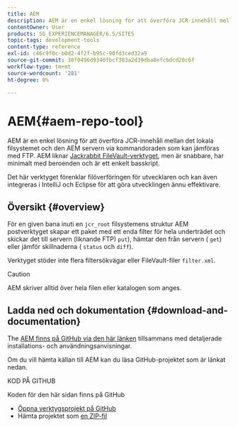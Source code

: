 ```yaml
---
title: AEM
description: AEM är en enkel lösning för att överföra JCR-innehåll mellan det lokala filsystemet och den AEM servern via kommandoraden som kan jämföras med FTP. AEM liknar Jacka-kanins FileVault-verktyg, men är snabbare, har minimalt med beroenden och är ett enkelt basskript.
contentOwner: User
products: SG_EXPERIENCEMANAGER/6.5/SITES
topic-tags: development-tools
content-type: reference
exl-id: c46c9f0c-b0d2-4f2f-b95c-90fd3ced32a9
source-git-commit: 38f0496d9340fbcf383a2d39dba8efcbdcd20c6f
workflow-type: tm+mt
source-wordcount: '281'
ht-degree: 0%

---
```


# AEM{#aem-repo-tool}

AEM är en enkel lösning för att överföra JCR-innehåll mellan det lokala filsystemet och den AEM servern via kommandoraden som kan jämföras med FTP. AEM liknar [Jackrabbit FileVault-verktyget](/help/sites-developing/ht-vlttool.md), men är snabbare, har minimalt med beroenden och är ett enkelt basskript.

Det här verktyget förenklar filöverföringen för utvecklaren och kan även integreras i IntelliJ och Eclipse för att göra utvecklingen ännu effektivare.

## Översikt {#overview}

För en given bana inuti en `jcr_root` filsystemens struktur AEM postverktyget skapar ett paket med ett enda filter för hela underträdet och skickar det till servern (liknande FTP) `put`), hämtar den från servern ( `get`) eller jämför skillnaderna ( `status` och `diff`).

Verktyget stöder inte flera filtersökvägar eller FileVault-filer `filter.xml`.

>[!CAUTION]
>
>AEM skriver alltid över hela filen eller katalogen som anges.

## Ladda ned och dokumentation {#download-and-documentation}

The [AEM finns på GitHub via den här länken](https://github.com/Adobe-Marketing-Cloud/tools/tree/master/repo) tillsammans med detaljerade installations- och användningsanvisningar.

Om du vill hämta källan till AEM kan du läsa GitHub-projektet som är länkat nedan.

KOD PÅ GITHUB

Koden för den här sidan finns på GitHub

* [Öppna verktygsprojekt på GitHub](https://github.com/Adobe-Marketing-Cloud/tools)
* Hämta projektet som [en ZIP-fil](https://github.com/Adobe-Marketing-Cloud/tools/archive/master.zip)
